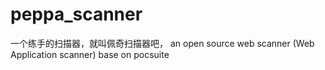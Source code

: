 # peppa_scanner
一个练手的扫描器，就叫佩奇扫描器吧， an open source web scanner  (Web Application scanner)  base on pocsuite
